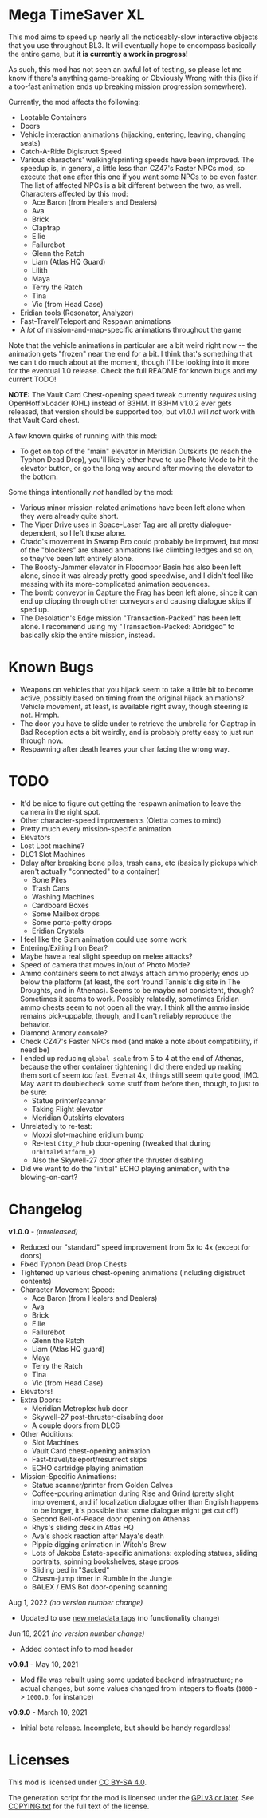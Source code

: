 Mega TimeSaver XL
=================

This mod aims to speed up nearly all the noticeably-slow interactive
objects that you use throughout BL3.  It will eventually hope to encompass
basically the entire game, but **it is currently a work in progress!**

As such, this mod has not seen an awful lot of testing, so please let me
know if there's anything game-breaking or Obviously Wrong with this (like
if a too-fast animation ends up breaking mission progression somewhere).

Currently, the mod affects the following:

* Lootable Containers
* Doors
* Vehicle interaction animations (hijacking, entering, leaving, changing seats)
* Catch-A-Ride Digistruct Speed
* Various characters' walking/sprinting speeds have been improved.  The speedup
  is, in general, a little less than CZ47's Faster NPCs mod, so execute that
  one after this one if you want some NPCs to be even faster.  The list of
  affected NPCs is a bit different between the two, as well.  Characters
  affected by this mod:
  * Ace Baron (from Healers and Dealers)
  * Ava
  * Brick
  * Claptrap
  * Ellie
  * Failurebot
  * Glenn the Ratch
  * Liam (Atlas HQ Guard)
  * Lilith
  * Maya
  * Terry the Ratch
  * Tina
  * Vic (from Head Case)
* Eridian tools (Resonator, Analyzer)
* Fast-Travel/Teleport and Respawn animations
* A *lot* of mission-and-map-specific animations throughout the game

Note that the vehicle animations in particular are a bit weird right now --
the animation gets "frozen" near the end for a bit.  I think that's something
that we can't do much about at the moment, though I'll be looking into it
more for the eventual 1.0 release.  Check the full README for known bugs and
my current TODO!

**NOTE:** The Vault Card Chest-opening speed tweak currently *requires*
using OpenHotfixLoader (OHL) instead of B3HM.  If B3HM v1.0.2 ever gets
released, that version should be supported too, but v1.0.1 will *not*
work with that Vault Card chest.

A few known quirks of running with this mod:
* To get on top of the "main" elevator in Meridian Outskirts (to reach the
  Typhon Dead Drop), you'll likely either have to use Photo Mode to hit
  the elevator button, or go the long way around after moving the elevator
  to the bottom.

Some things intentionally *not* handled by the mod:
* Various minor mission-related animations have been left alone when they
  were already quite short.
* The Viper Drive uses in Space-Laser Tag are all pretty dialogue-dependent,
  so I left those alone.
* Chadd's movement in Swamp Bro could probably be improved, but most of the
  "blockers" are shared animations like climbing ledges and so on, so they've
  been left entirely alone.
* The Boosty-Jammer elevator in Floodmoor Basin has also been left alone,
  since it was already pretty good speedwise, and I didn't feel like messing
  with its more-complicated animation sequences.
* The bomb conveyor in Capture the Frag has been left alone, since it can
  end up clipping through other conveyors and causing dialogue skips if sped
  up.
* The Desolation's Edge mission "Transaction-Packed" has been left alone.
  I recommend using my "Transaction-Packed: Abridged" to basically skip
  the entire mission, instead.

Known Bugs
==========

* Weapons on vehicles that you hijack seem to take a little bit to
  become active, possibly based on timing from the original hijack
  animations?  Vehicle movement, at least, is available right away,
  though steering is not.  Hrmph.
* The door you have to slide under to retrieve the umbrella for
  Claptrap in Bad Reception acts a bit weirdly, and is probably
  pretty easy to just run through now.
* Respawning after death leaves your char facing the wrong way.

TODO
====

* It'd be nice to figure out getting the respawn animation to leave the
  camera in the right spot.
* Other character-speed improvements (Oletta comes to mind)
* Pretty much every mission-specific animation
* Elevators
* Lost Loot machine?
* DLC1 Slot Machines
* Delay after breaking bone piles, trash cans, etc (basically pickups which
  aren't actually "connected" to a container)
  * Bone Piles
  * Trash Cans
  * Washing Machines
  * Cardboard Boxes
  * Some Mailbox drops
  * Some porta-potty drops
  * Eridian Crystals
* I feel like the Slam animation could use some work
* Entering/Exiting Iron Bear?
* Maybe have a real slight speedup on melee attacks?
* Speed of camera that moves in/out of Photo Mode?
* Ammo containers seem to not always attach ammo properly; ends up below the
  platform (at least, the sort 'round Tannis's dig site in The Droughts, and
  in Athenas).  Seems to be maybe not consistent, though?  Sometimes it seems
  to work.  Possibly relatedly, sometimes Eridian ammo chests seem to not open
  all the way.  I think all the ammo inside remains pick-uppable, though, and
  I can't reliably reproduce the behavior.
* Diamond Armory console?
* Check CZ47's Faster NPCs mod (and make a note about compatibility, if need be)
* I ended up reducing `global_scale` from 5 to 4 at the end of Athenas, because
  the other container tightening I did there ended up making them sort of seem
  *too* fast.  Even at 4x, things still seem quite good, IMO.  May want to
  doublecheck some stuff from before then, though, to just to be sure:
  * Statue printer/scanner
  * Taking Flight elevator
  * Meridian Outskirts elevators
* Unrelatedly to re-test:
  * Moxxi slot-machine eridium bump
  * Re-test `City_P` hub door-opening (tweaked that during `OrbitalPlatform_P`)
  * Also the Skywell-27 door after the thruster disabling
* Did we want to do the "initial" ECHO playing animation, with the blowing-on-cart?

Changelog
=========

**v1.0.0** - *(unreleased)*
 * Reduced our "standard" speed improvement from 5x to 4x (except for doors)
 * Fixed Typhon Dead Drop Chests
 * Tightened up various chest-opening animations (including digistruct contents)
 * Character Movement Speed:
   * Ace Baron (from Healers and Dealers)
   * Ava
   * Brick
   * Ellie
   * Failurebot
   * Glenn the Ratch
   * Liam (Atlas HQ guard)
   * Maya
   * Terry the Ratch
   * Tina
   * Vic (from Head Case)
 * Elevators!
 * Extra Doors:
   * Meridian Metroplex hub door
   * Skywell-27 post-thruster-disabling door
   * A couple doors from DLC6
 * Other Additions:
   * Slot Machines
   * Vault Card chest-opening animation
   * Fast-travel/teleport/resurrect skips
   * ECHO cartridge playing animation
 * Mission-Specific Animations:
   * Statue scanner/printer from Golden Calves
   * Coffee-pouring animation during Rise and Grind (pretty slight improvement,
     and if localization dialogue other than English happens to be longer, it's
     possible that some dialogue might get cut off)
   * Second Bell-of-Peace door opening on Athenas
   * Rhys's sliding desk in Atlas HQ
   * Ava's shock reaction after Maya's death
   * Pippie digging animation in Witch's Brew
   * Lots of Jakobs Estate-specific animations: exploding statues, sliding
     portraits, spinning bookshelves, stage props
   * Sliding bed in "Sacked"
   * Chasm-jump timer in Rumble in the Jungle
   * BALEX / EMS Bot door-opening scanning

Aug 1, 2022 *(no version number change)*
 * Updated to use [new metadata tags](https://github.com/apple1417/blcmm-parsing/tree/master/blimp)
   (no functionality change)

Jun 16, 2021 *(no version number change)*
 * Added contact info to mod header

**v0.9.1** - May 10, 2021
 * Mod file was rebuilt using some updated backend infrastructure; no
   actual changes, but some values changed from integers to floats
   (`1000` -> `1000.0`, for instance)

**v0.9.0** - March 10, 2021
 * Initial beta release.  Incomplete, but should be handy regardless!
 
Licenses
========

This mod is licensed under [CC BY-SA 4.0](https://creativecommons.org/licenses/by-sa/4.0/).

The generation script for the mod is licensed under the
[GPLv3 or later](https://www.gnu.org/licenses/quick-guide-gplv3.html).
See [COPYING.txt](../../COPYING.txt) for the full text of the license.

